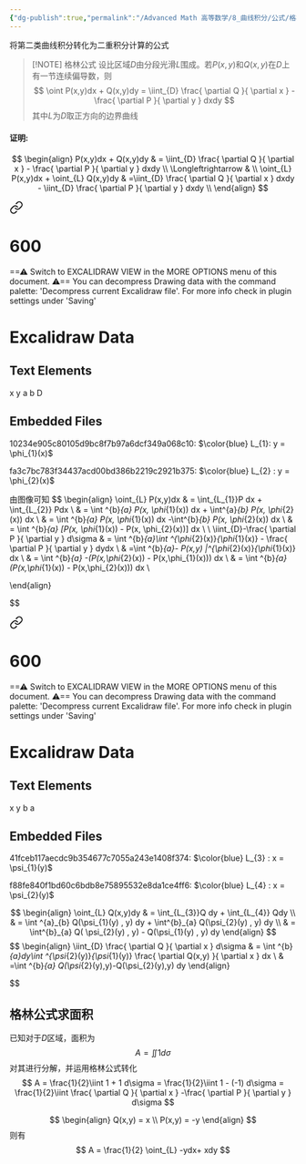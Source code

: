 ```yaml
---
{"dg-publish":true,"permalink":"/Advanced Math 高等数学/8_曲线积分/公式/格林公式/","tags":["高数","微积分","定理"]}
---
```


将第二类曲线积分转化为二重积分计算的公式


> [!NOTE] 格林公式
> 设比区域$D$由分段光滑$L$围成。若$P(x,y)$和$Q(x,y)$在$D$上有一节连续偏导数，则
> $$
> \oint P(x,y)dx + Q(x,y)dy = \iint_{D} \frac{ \partial Q }{ \partial x } - \frac{ \partial P }{ \partial y } dxdy
> $$
> 其中$L$为$D$取正方向的边界曲线


#### 证明:

$$
\begin{align}
P(x,y)dx + Q(x,y)dy   &  =   \iint_{D} \frac{ \partial Q }{ \partial x } - \frac{ \partial P }{ \partial y } dxdy \\
  \Longleftrightarrow   & \\
\oint_{L} P(x,y)dx + \oint_{L} Q(x,y)dy  & =\iint_{D} \frac{ \partial Q }{ \partial x } dxdy - \iint_{D} \frac{ \partial P }{ \partial y } dxdy \\
\end{align}
$$


<div class="transclusion internal-embed is-loaded"><a class="markdown-embed-link" href="/excalidraw//" aria-label="Open link"><svg xmlns="http://www.w3.org/2000/svg" width="24" height="24" viewBox="0 0 24 24" fill="none" stroke="currentColor" stroke-width="2" stroke-linecap="round" stroke-linejoin="round" class="svg-icon lucide-link"><path d="M10 13a5 5 0 0 0 7.54.54l3-3a5 5 0 0 0-7.07-7.07l-1.72 1.71"></path><path d="M14 11a5 5 0 0 0-7.54-.54l-3 3a5 5 0 0 0 7.07 7.07l1.71-1.71"></path></svg></a><div class="markdown-embed">

<div class="markdown-embed-title">

# 600

</div>



==⚠  Switch to EXCALIDRAW VIEW in the MORE OPTIONS menu of this document. ⚠== You can decompress Drawing data with the command palette: 'Decompress current Excalidraw file'. For more info check in plugin settings under 'Saving'


# Excalidraw Data
## Text Elements
x 
y 
a 
b 
D 
## Embedded Files
10234e905c80105d9bc8f7b97a6dcf349a068c10: $\color{blue} L_{1}: y = \phi_{1}(x)$

fa3c7bc783f34437acd00bd386b2219c2921b375: $\color{blue} L_{2} : y = \phi_{2}(x)$



</div></div>


由图像可知
$$
\begin{align}
\oint_{L} P(x,y)dx &  = \int_{L_{1}}P dx + \int_{L_{2}} Pdx \\
 & =  \int ^{b}_{a} P(x, \phi_{1}(x)) dx + \int^{a}_{b}  P(x, \phi_{2}(x)) dx \\
 & =  \int ^{b}_{a} P(x, \phi_{1}(x)) dx  -\int^{b}_{b}  P(x, \phi_{2}(x)) dx \\
 & =  \int ^{b}_{a} [P(x, \phi_{1}(x)) - P(x, \phi_{2}(x))] dx \\
 \\
\iint_{D}-\frac{ \partial P }{ \partial y } d\sigma  & = \int ^{b}_{a}\int ^{\phi_{2}(x)}_{\phi_{1}(x)} - \frac{ \partial P }{ \partial y } dydx \\
 & =\int ^{b}_{a}- P(x,y) |^{\phi_{2}(x)}_{\phi_{1}(x)} dx \\
 & = \int ^{b}_{a} -(P(x,\phi_{2}(x)) - P(x,\phi_{1}(x))) dx \\
 & = \int ^{b}_{a} (P(x,\phi_{1}(x)) - P(x,\phi_{2}(x))) dx \\

\end{align}

$$

<div class="transclusion internal-embed is-loaded"><a class="markdown-embed-link" href="/excalidraw/q/" aria-label="Open link"><svg xmlns="http://www.w3.org/2000/svg" width="24" height="24" viewBox="0 0 24 24" fill="none" stroke="currentColor" stroke-width="2" stroke-linecap="round" stroke-linejoin="round" class="svg-icon lucide-link"><path d="M10 13a5 5 0 0 0 7.54.54l3-3a5 5 0 0 0-7.07-7.07l-1.72 1.71"></path><path d="M14 11a5 5 0 0 0-7.54-.54l-3 3a5 5 0 0 0 7.07 7.07l1.71-1.71"></path></svg></a><div class="markdown-embed">

<div class="markdown-embed-title">

# 600

</div>



==⚠  Switch to EXCALIDRAW VIEW in the MORE OPTIONS menu of this document. ⚠== You can decompress Drawing data with the command palette: 'Decompress current Excalidraw file'. For more info check in plugin settings under 'Saving'


# Excalidraw Data
## Text Elements
x 
y 
b 
a 
## Embedded Files
41fceb117aecdc9b354677c7055a243e1408f374: $\color{blue} L_{3} : x = \psi_{1}(y)$

f88fe840f1bd60c6bdb8e75895532e8da1ce4ff6: $\color{blue} L_{4} : x = \psi_{2}(y)$



</div></div>

$$
\begin{align}
\oint_{L} Q(x,y)dy &  = \int_{L_{3}}Q dy + \int_{L_{4}} Qdy \\
 & =  \int ^{a}_{b} Q(\psi_{1}(y) , y) dy + \int^{b}_{a}  Q(\psi_{2}(y) , y) dy  \\
 & = \int^{b}_{a}  Q( \psi_{2}(y) , y) - Q(\psi_{1}(y) , y) dy
\end{align}
$$
$$
\begin{align}
\iint_{D} \frac{ \partial Q }{ \partial x } d\sigma & = \int ^{b}_{a}dy\int ^{\psi_{2}(y)}_{\psi_{1}(y)} \frac{ \partial Q(x,y) }{ \partial x } dx \\
 & =\int ^{b}_{a} Q(\psi_{2}(y),y)-Q(\psi_{2}(y),y) dy
\end{align}


$$

## 格林公式求面积

已知对于$D$区域，面积为
$$
A = \iint 1d\sigma 
$$
对其进行分解，并运用格林公式转化
$$
A = \frac{1}{2}\iint 1 + 1 d\sigma = \frac{1}{2}\iint 1  - (-1)  d\sigma = \frac{1}{2}\iint \frac{ \partial Q }{ \partial x } -\frac{ \partial P }{ \partial y } d\sigma
$$

$$
\begin{align}
Q(x,y) = x \\
P(x,y) = -y
\end{align}
$$
则有
$$
A = \frac{1}{2} \oint_{L} -ydx+ xdy
$$

